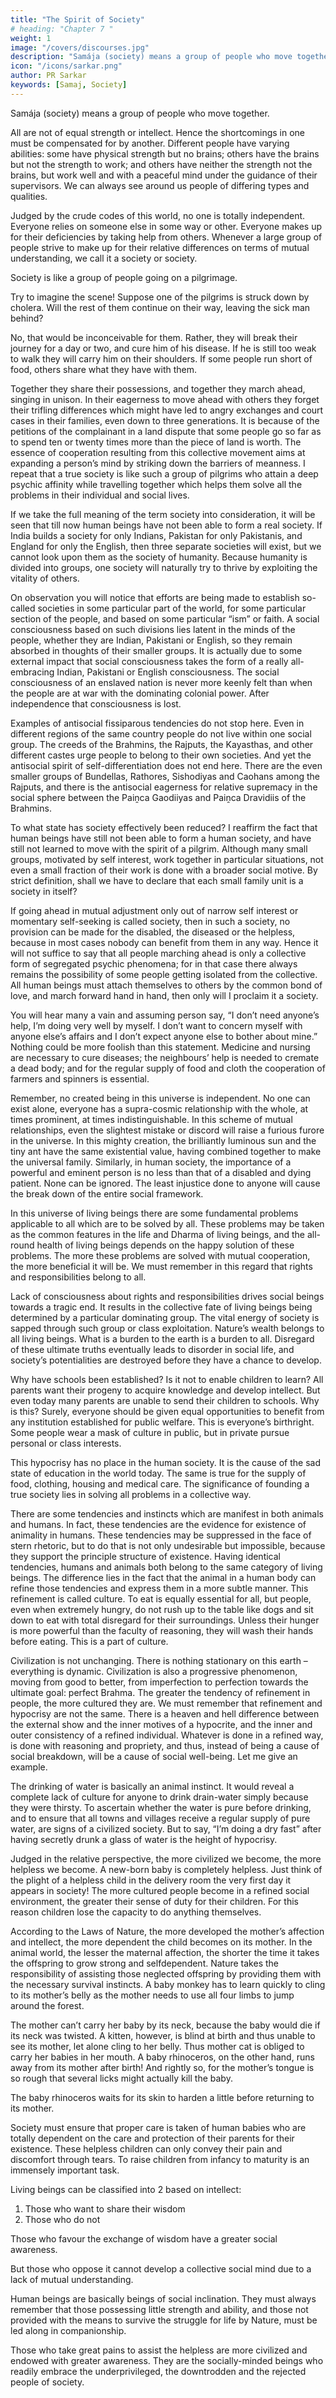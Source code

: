 ```yaml
---
title: "The Spirit of Society"
# heading: "Chapter 7 "
weight: 1
image: "/covers/discourses.jpg"
description: "Samája (society) means a group of people who move together"
icon: "/icons/sarkar.png"
author: PR Sarkar
keywords: [Samaj, Society]
---
```



Samája (society) means a group of people who move together. 

All are not of equal strength or intellect. Hence the shortcomings in one must be compensated for by another. Different people have varying abilities: some have physical strength but no brains; others have the brains but not the strength to work; and others have neither the strength not the brains, but work well and with a peaceful mind under the guidance of their supervisors. We can always see around us people of differing types and qualities. 

Judged by the crude codes of this world, no one is totally independent. Everyone relies on someone else in some way or other. Everyone makes up for their deficiencies by taking help from others. Whenever a large group of people strive to make up for their relative differences on terms of mutual understanding, we call it a society or society.

Society is like a group of people going on a pilgrimage. 

Try to imagine the scene! Suppose one of the pilgrims is struck down by cholera. Will the rest of them continue on their way, leaving the sick man behind? 

No, that would be inconceivable for them. Rather, they will break their journey for a day or two, and cure him of his disease. If he is still too weak to walk they will carry him on their shoulders. If some people run short of food, others share what they have with them. 

Together they share their possessions, and together they march ahead, singing in unison. In their eagerness to move ahead with others they forget their trifling differences which might have led to angry exchanges and court cases in their families, even down to three generations. It is because of the petitions of the complainant in a land dispute that some people go so far as to spend ten or twenty times more than the piece of land is worth. The essence of cooperation resulting from this collective movement aims at expanding a person’s mind by striking down the barriers of meanness. I repeat that a true society is like such a group of pilgrims who attain a deep psychic affinity while travelling together which helps them solve all the problems in their individual and social lives.

If we take the full meaning of the term society into consideration, it will be seen that till now human beings have not been able to form a real society. If India builds a society for only Indians, Pakistan for only Pakistanis, and England for only the English, then three separate societies will exist, but we cannot look upon them as the society of humanity. Because humanity is divided into groups, one society will naturally try to thrive by exploiting the vitality of others. 

On observation you will notice that efforts are being made to establish so-called societies in some particular part of the world, for some particular section of the people, and based on some particular “ism” or faith. A social consciousness based on such divisions lies latent in the minds of the people, whether they are Indian, Pakistani or English, so they remain absorbed in thoughts of their smaller groups. It is actually due to some external impact that social consciousness takes the form of a really all-embracing Indian, Pakistani or English consciousness. The social consciousness of an enslaved nation is never more keenly felt than when the people are at war with the dominating colonial power. After independence that consciousness is lost.

Examples of antisocial fissiparous tendencies do not stop here. Even in different regions of the same country people do not live within one social group. The creeds of the Brahmins, the Rajputs, the Kayasthas, and other different castes urge people to belong to their own societies. And yet the antisocial spirit of self-differentiation does not end here. There are the even smaller groups of Bundellas, Rathores, Sishodiyas and Caohans among the Rajputs, and there is the antisocial eagerness for relative supremacy in the social sphere between the Paiṋca Gaodiiyas and Paiṋca Dravidiis of the Brahmins.

To what state has society effectively been reduced? I reaffirm the fact that human beings have still not been able to form a human society, and have still not learned to move with the spirit of a pilgrim. Although many small groups, motivated by self interest, work together in particular situations, not even a small fraction of their work is done with a broader social motive. By strict definition, shall we have to declare that each small family unit is a society in itself? 

If going ahead in mutual adjustment only out of narrow self interest or momentary self-seeking is called society, then in such a society, no provision can be made for the disabled, the diseased or the helpless, because in most cases nobody can benefit from them in any way. Hence it will not suffice to say that all people marching ahead is only a collective form of segregated psychic phenomena; for in that case there always remains the possibility of some people getting isolated from the collective. All human beings must attach themselves to others by the common bond of love, and march forward hand in hand, then only will I proclaim it a society.

You will hear many a vain and assuming person say, “I don’t need anyone’s help, I’m doing very well by myself. I don’t want to concern myself with anyone else’s affairs and I don’t expect anyone else to bother about mine.” Nothing could be more foolish than this statement. Medicine and nursing are necessary to cure diseases; the neighbours’ help is needed to cremate a dead body; and for the regular supply of food and cloth the cooperation of farmers and spinners is essential. 

Remember, no created being in this universe is independent. No one can exist alone, everyone has a supra-cosmic relationship with the whole, at times prominent, at times indistinguishable. In this scheme of mutual relationships, even the slightest mistake or discord will raise a furious furore in the universe. In this mighty creation, the brilliantly luminous sun and the tiny ant have the same existential value, having combined together to make the universal family. Similarly, in human society, the importance of a powerful and eminent person is no less than that of a disabled and dying patient. None can be ignored. The least injustice done to anyone will cause the break down of the entire social framework.

In this universe of living beings there are some fundamental problems applicable to all which are to be solved by all. These problems may be taken as the common features in the life and Dharma of living beings, and the all-round health of living beings depends on the happy solution of these problems. The more these problems are solved with mutual cooperation, the more beneficial it will be. We must remember in this regard that rights and responsibilities belong to all. 

Lack of consciousness about rights and responsibilities drives social beings towards a tragic end. It results in the collective fate of living beings being determined by a particular dominating group. The vital energy of society is sapped through such group or class exploitation. Nature’s wealth belongs to all living beings. What is a burden to the earth is a burden to all. Disregard of these ultimate truths eventually leads to disorder in social life, and society’s potentialities are destroyed before they have a chance to develop.

Why have schools been established? Is it not to enable children to learn? All parents want their progeny to acquire knowledge and develop intellect. But even today many parents are unable to send their children to schools. Why is this? Surely, everyone should be given equal opportunities to benefit from any institution established for public welfare. This is everyone’s birthright. Some people wear a mask of culture in public, but in private pursue personal or class interests. 

This hypocrisy has no place in the human society. It is the cause of the sad state of education in the world today. The same is true for the supply of food, clothing, housing and medical care. The significance of founding a true society lies in solving all problems in a collective way.

There are some tendencies and instincts which are manifest in both animals and humans. In fact, these tendencies are the evidence for existence of animality in humans. These tendencies may be suppressed in the face of stern rhetoric, but to do that is not only undesirable but impossible, because they support the principle structure of existence. Having identical tendencies, humans and animals both belong to the same category of living beings. The difference lies in the fact that the animal in a human body can refine those tendencies and express them in a more subtle manner. This refinement is called culture. To eat is equally essential for all, but people, even when extremely hungry, do not rush up to the table like dogs and sit down to eat with total disregard for their surroundings. Unless their hunger is more powerful than the faculty of reasoning, they will wash their hands before eating. This is a part of culture.

Civilization is not unchanging. There is nothing stationary on this earth – everything is dynamic. Civilization is also a progressive phenomenon, moving from good to better, from imperfection to perfection towards the ultimate goal: perfect Brahma. The greater the tendency of refinement in people, the more cultured they are. We must remember that refinement and hypocrisy are not the same. There is a heaven and hell difference between the external show and the inner motives of a hypocrite, and the inner and outer consistency of a refined individual. Whatever is done in a refined way, is done with reasoning and propriety, and thus, instead of being a cause of social breakdown, will be a cause of social well-being. Let me give an example. 

The drinking of water is basically an animal instinct. It would reveal a complete lack of culture for anyone to drink drain-water simply because they were thirsty. To ascertain whether the water is pure before drinking, and to ensure that all towns and villages receive a regular supply of pure water, are signs of a civilized society. But to say, “I’m doing a dry fast” after having secretly drunk a glass of water is the height of hypocrisy.

Judged in the relative perspective, the more civilized we become, the more helpless we become. A new-born baby is completely helpless. Just think of the plight of a helpless child in the delivery room the very first day it appears in society! The more cultured people become in a refined social environment, the greater their sense of duty for their children. For this reason children lose the capacity to do anything themselves. 

According to the Laws of Nature, the more developed the mother’s affection and intellect, the more dependent the child becomes on its mother. In the animal world, the lesser the maternal affection, the shorter the time it takes the offspring to grow strong and selfdependent. Nature takes the responsibility of assisting those neglected offspring by providing them with the necessary survival instincts. A baby monkey has to learn quickly to cling to its mother’s belly as the mother needs to use all four limbs to jump around the forest. 

The mother can’t carry her baby by its neck, because the baby would die if its neck was twisted. A kitten, however, is blind at birth and thus unable to see its mother, let alone cling to her belly. Thus mother cat is obliged to carry her babies in her mouth. A baby rhinoceros, on the other hand, runs away from its mother after birth! And rightly so, for the mother’s tongue is so rough that several licks might actually kill the baby. 

The baby rhinoceros waits for its skin to harden a little before returning to its mother.

Society must ensure that proper care is taken of human babies who are totally dependent on the care and protection of their parents for their existence. These helpless children can only convey their pain and discomfort through tears. To raise children from infancy to maturity is an immensely important task. 

<!-- I have said before that the members of society must advance in unison. The newborn babe is another traveller on the path. To adopt a child as our companion, as one included in the society, is called the “Játakarma” of the child. -->

Living beings can be classified into 2 based on intellect:

1. Those who want to share their wisdom
2. Those who do not

Those who favour the exchange of wisdom have a greater social awareness. 

But those who oppose it cannot develop a collective social mind due to a lack of mutual understanding. 

Human beings are basically beings of social inclination. They must always remember that those possessing little strength and ability, and those not provided with the means to survive the struggle for life by Nature, must be led along in companionship. 

Those who take great pains to assist the helpless are more civilized and endowed with greater awareness. They are the socially-minded beings who readily embrace the underprivileged, the downtrodden and the rejected people of society.

<!-- Ananda Marga keeps its gates open so that each and every man and woman may enter. Anybody may join, anybody may sing in chorus with the rest. The united march of the people is a march of victory. 
 -->


